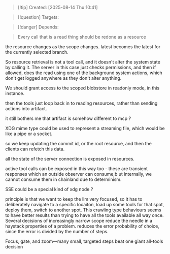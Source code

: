 
>[!tip] Created: [2025-08-14 Thu 10:41]

>[!question] Targets: 

>[!danger] Depends: 

> Every call that is a read thing should be redone as a resource

the resource changes as the scope changes.
latest becomes the latest for the currently selected branch.

So resource retrieval is not a tool call, and it doesn't alter the system state by calling it.
The server in this case just checks permissions, and then if allowed, does the read using one of the background system actions, which don't get logged anywhere as they don't alter anything.

We should grant access to the scoped blobstore in readonly mode, in this instance.

then the tools just loop back in to reading resources, rather than sending actions into artifact.

it still bothers me that artifact is somehow different to mcp ?

XDG mime type could be used to represent a streaming file, which would be like a pipe or a socket.

so we keep updating the commit id, or the root resource, and then the clients can refetch this data.

all the state of the server connection is exposed in resources.

active tool calls can be exposed in this way too - these are transient responses which an outside observer can consume,b ut internally, we cannot consume them in chainland due to determinism.

SSE could be a special kind of xdg node ?

principle is that we want to keep the llm very focused, so it has to deliberately navigate to a specific locaiton, load up some tools for that spot, deploy them, switch to another spot.  This crawling type behaviours seems to have better results than trying to have all the tools available all way once.  Several decisions of increasingly narrow scope reduce the needle in a haystack properties of a problem.  reduces the error probability of choice, since the error is divided by the number of steps.

Focus, gate, and zoom—many small, targeted steps beat one giant all-tools decision
